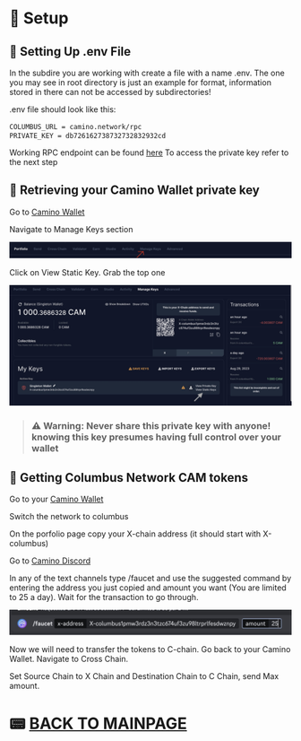 # 🔬 Setup


## 🛅 Setting Up .env File

In the subdire you are working with create a file with a name .env. The one you may see in root directory is just an example for format, information  stored in there can not be accessed by subdirectories!

.env file should look like this:

```
COLUMBUS_URL = camino.network/rpc
PRIVATE_KEY = db726162738732732832932cd
```
Working RPC endpoint can be found [here](https://docs.camino.network/guides/metamask-rpc-endpoints/index.html)
To access the private key refer to the next step

## 🛂 Retrieving your Camino Wallet private key

Go to [Camino Wallet](https://suite.camino.network)

Navigate to Manage Keys section

![image](https://github.com/juuroudojo/images/blob/main/Image%2016.08.2023%20at%2004.11.jpeg)

Click on View Static Key. Grab the top one

![image](https://github.com/juuroudojo/toolsReal/blob/main/images/Image%2030.08.2023%20at%2014.03.jpeg)

> ### ⚠️ Warning: Never share this private key with anyone! knowing this key presumes having full control over your wallet


## 🚰 Getting Columbus Network CAM tokens

Go to your [Camino Wallet](https://suite.camino.network)

Switch the network to columbus

On the porfolio page copy your X-chain address (it should start with X-columbus)

Go to [Camino Discord](https://discord.gg/camino)

In any of the text channels type /faucet and use the suggested command by entering the address you just copied and amount you want (You are limited to 25 a day). Wait for the transaction to go through.

![image](https://github.com/juuroudojo/toolsReal/blob/main/images/Image%2030.08.2023%20at%2014.06.jpeg)

Now we will need to transfer the tokens to C-chain. Go back to your Camino Wallet. Navigate to Cross Chain.

Set Source Chain to X Chain and Destination Chain to C Chain, send Max amount.


# 📟 [BACK TO MAINPAGE](https://github.com/chain4travel/camino-builder)